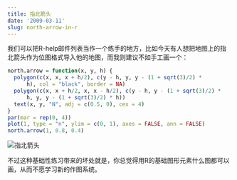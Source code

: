 ```yaml
---
title: 指北箭头
date: '2009-03-11'
slug: north-arrow-in-r
---
```


我们可以把R-help邮件列表当作一个练手的地方，比如今天有人想把地图上的指北箭头作为位图格式导入他的地图，而我则建议不如手工画一个：

```r
north.arrow = function(x, y, h) {
  polygon(c(x, x, x + h/2), c(y - h, y, y - (1 + sqrt(3)/2) *
      h), col = "black", border = NA)
  polygon(c(x, x + h/2, x, x - h/2), c(y - h, y - (1 + sqrt(3)/2) *
      h, y, y - (1 + sqrt(3)/2) * h))
  text(x, y, "N", adj = c(0.5, 0), cex = 4)
}
par(mar = rep(0, 4))
plot(1, type = "n", ylim = c(0, 1), axes = FALSE, ann = FALSE)
north.arrow(1, 0.8, 0.4)
```

![指北箭头](http://i.imgur.com/BLJT13o.png)

不过这种基础性练习带来的坏处就是，你总觉得用R的基础图形元素什么图都可以画，从而不愿学习新的作图系统。
